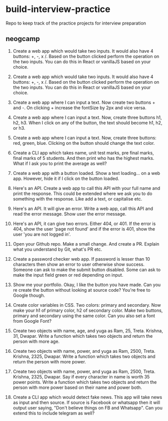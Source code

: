 # build-interview-practice

Repo to keep track of the practice projects for interview preparation

## neogcamp

1.  Create a web app which would take two inputs. It would also have 4 buttons: +, -, x /. Based on the button clicked perform the operation on the two inputs. You can do this in React or vanillaJS based on your choice.
2.  Create a web app which would take two inputs. It would also have 4 buttons: +, -, x /. Based on the button clicked perform the operation on the two inputs. You can do this in React or vanillaJS based on your choice.

3. Create a web app where I can input a text. Now create two buttons + and -. On clicking + increase the fontSize by 2px and vice versa.

4. Create a web app where I can input a text. Now, create three buttons h1, h2, h3. When I click on any of the button, the text should become h1, h2, or h3.

5. Create a web app where I can input a text. Now, create three buttons: red, green, blue. Clicking on the button should change the text color.

6. Create a CLI app which takes name, unit test marks, pre final marks, final marks of 5 students. And then print who has the highest marks. What if I ask you to print the average as well?

7. Create a web app with a button loaded. Show a text loading... on a web app. However, hide it if I click on the button loaded.

8. Here's an API. Create a web app to call this API with your full name and print the response. This could be extended where we ask you to do something with the response. Like add a text, or capitalise etc.

9. Here's an API. It will give an error. Write a web app, call this API and read the error message. Show user the error message.

10. Here's an API, it can give two errors. Either 404, or 401. If the error is 404, show the user 'page not found' and if the error is 401, show the user 'you are not logged in'.

11. Open your Github repo. Make a small change. And create a PR. Explain what you understand by Git, what's PR etc.

12. Create a password checker web app. If password is lesser than 10 characters then show an error to user otherwise show success. Someone can ask to make the submit button disabled. Some can ask to make the input field green or red depending on input.

13. Show me your portfolio. Okay, I like the button you have made. Can you re create the button without looking at source code? You're free to Google though.

14. Create color variables in CSS. Two colors: primary and secondary. Now make your h1 of primary color, h2 of secondary color. Make two buttons, primary and secondary using the same color. Can you also set a font from Google Font?

15. Create two objects with name, age, and yuga as Ram, 25, Treta. Krishna, 31, Dwapar. Write a function which takes two objects and return the person with more age.

16. Create two objects with name, power, and yuga as Ram, 2500, Treta. Krishna, 2325, Dwapar. Write a function which takes two objects and return the person with more power.

17. Create two objects with name, power, and yuga as Ram, 2500, Treta. Krishna, 2325, Dwapar. Say if every character in name is worth 35 power points. Write a function which takes two objects and return the person with more power based on their name and power both.

18. Create a CLI app which would detect fake news. This app will take news as input and then source. If source is Facebook or whatsapp then it will output user saying, "Don't believe things on FB and Whatsapp". Can you extend this to include telegram as well?
